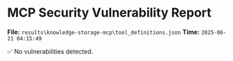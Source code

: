 # MCP Security Vulnerability Report
**File:** `results\knowledge-storage-mcp\tool_definitions.json`
**Time:** `2025-06-21 04:15:49`

✅ No vulnerabilities detected.